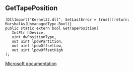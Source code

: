 ## GetTapePosition

```
[DllImport("Kernel32.dll", SetLastError = true)][return: MarshalAs(UnmanagedType.Bool)]
public static extern bool GetTapePosition(
   IntPtr hDevice,
   uint dwPositionType,
   out uint lpdwPartition,
   out uint lpdwOffsetLow,
   out uint lpdwOffsetHigh
);
```

[Microsoft documentation](https://docs.microsoft.com/en-us/windows/win32/api/winbase/nf-winbase-gettapeposition)
